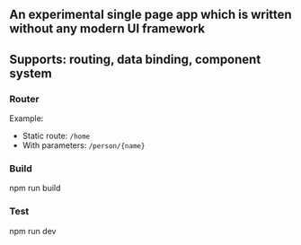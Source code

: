 ## An experimental single page app which is written without any modern UI framework 
## Supports: routing, data binding, component system

### Router

Example:
* Static route: ```/home```
* With parameters: ```/person/{name}```

### Build
npm run build

### Test
npm run dev 

